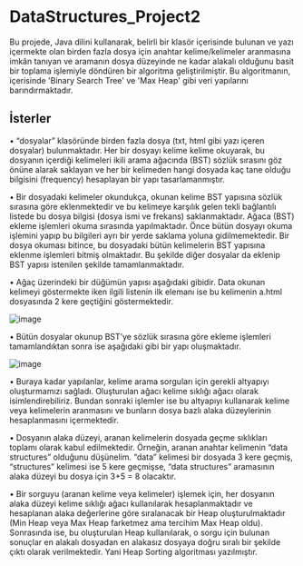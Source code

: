 # DataStructures_Project2
Bu projede, Java dilini kullanarak, belirli bir klasör içerisinde bulunan ve yazı içermekte olan birden
fazla dosya için anahtar kelime/kelimeler aranmasına imkân tanıyan ve aramanın dosya düzeyinde ne
kadar alakalı olduğunu basit bir toplama işlemiyle döndüren bir algoritma geliştirilmiştir. 
Bu algoritmanın, içerisinde 'Binary Search Tree' ve 'Max Heap' gibi veri yapılarını barındırmaktadır.

## İsterler
• “dosyalar” klasöründe birden fazla dosya (txt, html gibi yazı içeren dosyalar) bulunmaktadır.
Her bir dosyayı kelime kelime okuyarak, bu dosyanın içerdiği kelimeleri ikili arama ağacında
(BST) sözlük sırasını göz önüne alarak saklayan ve her bir kelimeden hangi dosyada kaç tane
olduğu bilgisini (frequency) hesaplayan bir yapı tasarlamanmıştır.

• Bir dosyadaki kelimeler okundukça, okunan kelime BST yapısına sözlük sırasına göre eklenmektedir
ve bu kelimeye karşılık gelen tekli bağlantılı listede bu dosya bilgisi (dosya ismi ve frekans)
saklanmaktadır. Ağaca (BST) ekleme işlemleri okuma sırasında yapılmaktadır. Önce bütün dosyayı
okuma işlemini yapıp bu bilgileri ayrı bir yerde saklama yoluna gidilmemektedir. Bir dosya
okuması bitince, bu dosyadaki bütün kelimelerin BST yapısına eklenme işlemleri bitmiş
olmaktadır. Bu şekilde diğer dosyalar da eklenip BST yapısı istenilen şekilde
tamamlanmaktadır.

• Ağaç üzerindeki bir düğümün yapısı aşağıdaki gibidir. Data okunan kelimeyi göstermekte iken
ilgili listenin ilk elemanı ise bu kelimenin a.html dosyasında 2 kere geçtiğini göstermektedir.

![image](https://user-images.githubusercontent.com/61049743/94340332-95088000-0009-11eb-81a8-f4297bf27511.png)

• Bütün dosyalar okunup BST’ye sözlük sırasına göre ekleme işlemleri tamamlandıktan sonra ise
aşağıdaki gibi bir yapı oluşmaktadır.

![image](https://user-images.githubusercontent.com/61049743/94340362-c4b78800-0009-11eb-8935-596506dfcfc8.png)

• Buraya kadar yapılanlar, kelime arama sorguları için gerekli altyapıyı oluşturmamızı sağladı.
Oluşturulan ağacı kelime sıklığı ağacı olarak isimlendirebiliriz. Bundan sonraki işlemler ise bu
altyapıyı kullanarak kelime veya kelimelerin aranmasını ve bunların dosya bazlı alaka
düzeylerinin hesaplanmasını içermektedir.

• Dosyanın alaka düzeyi, aranan kelimelerin dosyada geçme sıklıkları toplamı olarak
kabul edilmektedir. Örneğin, aranan anahtar kelimenin “data structures” olduğunu düşünelim.
“data” kelimesi bir dosyada 3 kere geçmiş, “structures” kelimesi ise 5 kere geçmişse, “data
structures” aramasının alaka düzeyi bu dosya için 3+5 = 8 olacaktır.

• Bir sorguyu (aranan kelime veya kelimeler) işlemek için, her dosyanın alaka düzeyi kelime sıklığı
ağacı kullanılarak hesaplanmaktadır ve hesaplanan alaka değerlerine göre sıralanacak bir Heap
oluşturulmaktadır (Min Heap veya Max Heap farketmez ama tercihim Max Heap oldu). Sonrasında ise, bu oluşturulan Heap kullanılarak, o sorgu için bulunan
sonuçlar en alakalı dosyadan en alakasız dosyaya doğru sıralı bir şekilde çıktı olarak verilmektedir. Yani Heap Sorting algoritması yazılmıştır.
